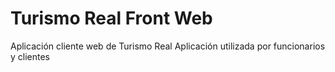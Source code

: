# Turismo Real Front Web
Aplicación cliente web de Turismo Real
Aplicación utilizada por funcionarios y clientes
